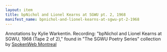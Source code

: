 ```yaml
---
layout: item
title: bpNichol and Lionel Kearns at SGWU pt. 2, 1968
manifest_name: bpnichol-and-lionel-kearns-at-sgwu-pt-2-1968
---
```

Annotations by Kylie Warkentin.
Recording: "bpNichol and Lionel Kearns at SGWU, 1968
(Tape 2 of 2)," found in "The SGWU Poetry Series" collection by [SpokenWeb Montreal](https://montreal.spokenweb.ca/sgw-poetry-readings/bpnichol-and-lionel-kearns-at-sgwu-1968/#2)
